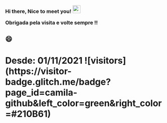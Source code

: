  
 <h3>Hi there, Nice to meet you! <img src="https://media.giphy.com/media/hvRJCLFzcasrR4ia7z/giphy.gif" width="25px"/>
 
 Obrigada pela visita e volte sempre !! </h3>
 
## 😄 
 
<h1>
    Desde: 01/11/2021 
    ![visitors](https://visitor-badge.glitch.me/badge?page_id=camila-github&left_color=green&right_color=#210B61)
</h1>
 
 
 
